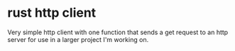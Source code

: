 # rust http client 

Very simple http client with one function that sends a get request to an http server for use in a larger project I'm working on.
